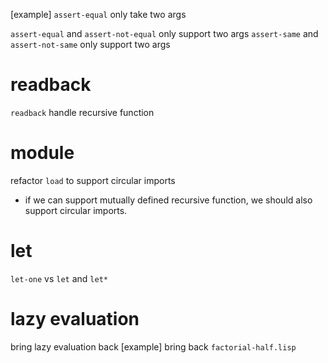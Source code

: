 [example] `assert-equal` only take two args

`assert-equal` and `assert-not-equal` only support two args
`assert-same` and `assert-not-same` only support two args

# readback

`readback` handle recursive function

# module

refactor `load` to support circular imports

- if we can support mutually defined recursive function,
  we should also support circular imports.

# let

`let-one` vs `let` and `let*`

# lazy evaluation

bring lazy evaluation back
[example] bring back `factorial-half.lisp`
